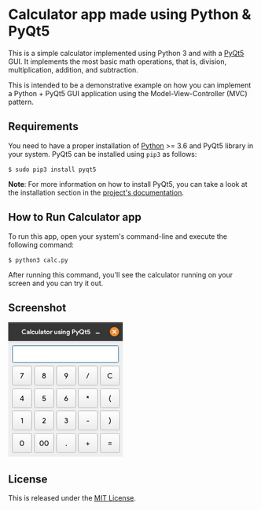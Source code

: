 # Calculator app made using Python & PyQt5

This is a simple calculator implemented using Python 3 and with a [PyQt5](https://www.riverbankcomputing.com/static/Docs/PyQt5/introduction.html) GUI. It implements the most basic math operations, that is, division, multiplication, addition, and subtraction.

This is intended to be a demonstrative example on how you can implement a Python + PyQt5 GUI application using the Model-View-Controller (MVC) pattern.

## Requirements

You need to have a proper installation of [Python](https://www.python.org/downloads/) >= 3.6 and PyQt5 library in your system. PyQt5 can be installed using `pip3` as follows:

```console
$ sudo pip3 install pyqt5
```

**Note**: For more information on how to install PyQt5, you can take a look at the installation section in the [project's documentation](https://www.riverbankcomputing.com/static/Docs/PyQt5/installation.html).

## How to Run Calculator app

To run this app, open your system's command-line and execute the following command:

```console
$ python3 calc.py
```

After running this command, you'll see the calculator running on your screen and you can try it out.

## Screenshot
![Screenshot of app](https://github.com/beasthunter758/Calculator-app-using-PyQt5/blob/master/Images/calc.png)

## License

This is released under the [MIT License](https://opensource.org/licenses/MIT).
